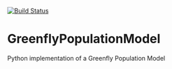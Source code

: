 [![Build Status](https://travis-ci.org/null-loop/GreenflyPopulationModel.svg?branch=master)](https://travis-ci.org/null-loop/GreenflyPopulationModel)

# GreenflyPopulationModel
Python implementation of a Greenfly Population Model
